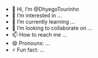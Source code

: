 - 👋 Hi, I’m @DhyegoTourinho
- 👀 I’m interested in ...
- 🌱 I’m currently learning ...
- 💞️ I’m looking to collaborate on ...
- 📫 How to reach me ...
- 😄 Pronouns: ...
- ⚡ Fun fact: ...

<!---
DhyegoTourinho/DhyegoTourinho is a ✨ special ✨ repository because its `README.md` (this file) appears on your GitHub profile.
You can click the Preview link to take a look at your changes.
--->
